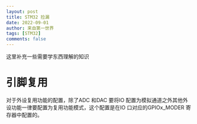 ```yaml
---
layout: post
title: STM32 捡漏
date: 2022-09-01
author: 来自第一世界
tags: [STM32]
comments: false
---
```

这里补充一些需要学东西理解的知识

# 引脚复用

对于外设复用功能的配置，除了ADC 和DAC 要将IO 配置为模拟通道之外其他外设功能一律要配置为复用功能模式，这个配置是在IO 口对应的GPIOx_MODER 寄存器中配置的。
